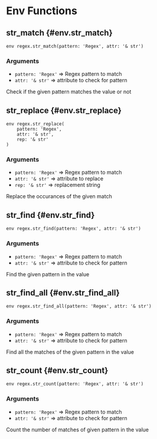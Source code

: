 # Env Functions
## str_match {#env.str_match}
```sig
env regex.str_match(pattern: 'Regex', attr: '& str')
```

### Arguments
- `pattern: 'Regex'` => Regex pattern to match
- `attr: '& str'` => attribute to check for pattern

Check if the given pattern matches the value or not
## str_replace {#env.str_replace}
```sig
env regex.str_replace(
    pattern: 'Regex',
    attr: '& str',
    rep: '& str'
)
```

### Arguments
- `pattern: 'Regex'` => Regex pattern to match
- `attr: '& str'` => attribute to replace
- `rep: '& str'` => replacement string

Replace the occurances of the given match
## str_find {#env.str_find}
```sig
env regex.str_find(pattern: 'Regex', attr: '& str')
```

### Arguments
- `pattern: 'Regex'` => Regex pattern to match
- `attr: '& str'` => attribute to check for pattern

Find the given pattern in the value
## str_find_all {#env.str_find_all}
```sig
env regex.str_find_all(pattern: 'Regex', attr: '& str')
```

### Arguments
- `pattern: 'Regex'` => Regex pattern to match
- `attr: '& str'` => attribute to check for pattern

Find all the matches of the given pattern in the value
## str_count {#env.str_count}
```sig
env regex.str_count(pattern: 'Regex', attr: '& str')
```

### Arguments
- `pattern: 'Regex'` => Regex pattern to match
- `attr: '& str'` => attribute to check for pattern

Count the number of matches of given pattern in the value
